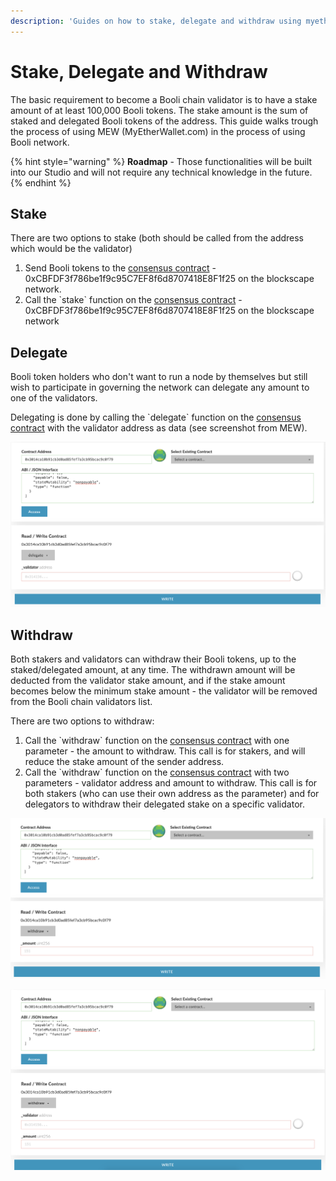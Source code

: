 ```yaml
---
description: 'Guides on how to stake, delegate and withdraw using myetherwallet.com'
---
```


# Stake, Delegate and Withdraw

The basic requirement to become a Booli chain validator is to have a stake amount of at least 100,000 Booli tokens. The stake amount is the sum of staked and delegated Booli tokens of the address. This guide walks trough the process of using MEW \(MyEtherWallet.com\) in the process of using Booli network.

{% hint style="warning" %}
**Roadmap** - Those functionalities will be built into our Studio and will not require any technical knowledge in the future.
{% endhint %}

## Stake

There are two options to stake \(both should be called from the address which would be the validator\)

1. Send Booli tokens to the [consensus contract](https://booliscan.com/address/0xCBFDF3f786be1f9c95C7EF8f6d8707418E8F1f25) - 0xCBFDF3f786be1f9c95C7EF8f6d8707418E8F1f25 on the blockscape network.
2. Call the \`stake\` function on the [consensus contract](https://booliscan.com/address/0xCBFDF3f786be1f9c95C7EF8f6d8707418E8F1f25) - 0xCBFDF3f786be1f9c95C7EF8f6d8707418E8F1f25 on the blockscape network

 

## Delegate

Booli token holders who don't want to run a node by themselves but still wish to participate in governing the network can delegate any amount to one of the validators.

Delegating is done by calling the \`delegate\` function on the [consensus contract](https://booliscan.com/address/0xCBFDF3f786be1f9c95C7EF8f6d8707418E8F1f25) with the validator address as data \(see screenshot from MEW\).

![delegate](../../.gitbook/assets/screen-shot-2019-09-04-at-14.59.27.png)

## Withdraw

Both stakers and validators can withdraw their Booli tokens, up to the staked/delegated amount, at any time. The withdrawn amount will be deducted from the validator stake amount, and if the stake amount becomes below the minimum stake amount - the validator will be removed from the Booli chain validators list.

There are two options to withdraw:

1. Call the \`withdraw\` function on the [consensus contract](https://booliscan.com/address/0xCBFDF3f786be1f9c95C7EF8f6d8707418E8F1f25) with one parameter - the amount to withdraw. This call is for stakers, and will reduce the stake amount of the sender address.
2. Call the \`withdraw\` function on the [consensus contract](https://booliscan.com/address/0xCBFDF3f786be1f9c95C7EF8f6d8707418E8F1f25) with two parameters - validator address and amount to withdraw. This call is for both stakers \(who can use their own address as the parameter\) and for delegators to withdraw their delegated stake on a specific validator.

![withdraw option \#1](../../.gitbook/assets/screen-shot-2019-09-04-at-15.01.15.png)

![withdraw option \#2](../../.gitbook/assets/screen-shot-2019-09-04-at-15.01.25.png)

